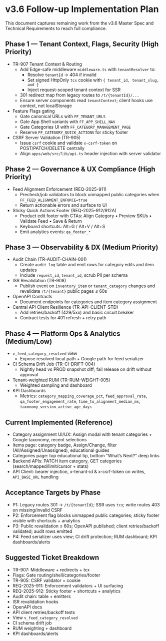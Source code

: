 # v3.6 Follow-up Implementation Plan

This document captures remaining work from the v3.6 Master Spec and Technical Requirements to reach full compliance.

## Phase 1 — Tenant Context, Flags, Security (High Priority)
- TR-907 Tenant Context & Routing
  - Add Edge-safe middleware `middleware.ts` with `tenantResolver` to:
    - Resolve `tenantId` → 404 if invalid
    - Set signed HttpOnly `tcx` cookie with `{ tenant_id, tenant_slug, aud }`
    - Inject request-scoped tenant context for SSR
  - 301 redirect map from legacy routes to `/t/{tenantId}/...`
  - Ensure server components read `tenantContext`; client hooks use context, not localStorage
- Feature Flags gating
  - Gate canonical URLs with `FF_TENANT_URLS`
  - Gate App Shell variants with `FF_APP_SHELL_NAV`
  - Gate Categories UI with `FF_CATEGORY_MANAGEMENT_PAGE`
  - Reserve `FF_CATEGORY_QUICK_ACTIONS` for sticky footer
- CSRF Server Validation (TR-905)
  - Issue `csrf` cookie and validate `x-csrf-token` on POST/PATCH/DELETE centrally
  - Align `apps/web/src/lib/api.ts` header injection with server validator

## Phase 2 — Governance & UX Compliance (High Priority)
- Feed Alignment Enforcement (REQ-2025-911)
  - Precheck/job validators to block unmapped public categories when `FF_FEED_ALIGNMENT_ENFORCE=true`
  - Return actionable errors and surface to UI
- Sticky Quick Actions Footer (REQ-2025-912/912A)
  - Product edit footer with CTAs: Align Category • Preview SKUs • Validate Feed • Save & Return
  - Keyboard shortcuts: Alt+G / Alt+V / Alt+S
  - Emit analytics events: `qa_footer_*`

## Phase 3 — Observability & DX (Medium Priority)
- Audit Chain (TR-AUDIT-CHAIN-001)
  - Create `audit_log` table and emit rows for category edits and item updates
  - Include `request_id`, `tenant_id`, scrub PII per schema
- ISR Revalidation (TR-908)
  - Publish event on `inventory_item` or `tenant_category` changes and revalidate `/t/{tenant}` public pages ≤ 60s
- OpenAPI Contracts
  - Document endpoints for categories and item category assignment
- Central API Client Resilience (TR-API-CLIENT-STD)
  - Add retries/backoff (429/5xx) and basic circuit breaker
  - Contract tests for 401 refresh + retry path

## Phase 4 — Platform Ops & Analytics (Medium/Low)
- `v_feed_category_resolved` view
  - Expose resolved local path + Google path for feed serializer
- CI Schema Drift Job (TR-CI-DRIFT-004)
  - Nightly head vs PROD snapshot diff; fail release on drift without approval
- Tenant-weighted RUM (TR-RUM-WEIGHT-005)
  - Weighted sampling and dashboard
- KPI Dashboards
  - Metrics: `category_mapping_coverage_pct`, `feed_approval_rate`, `qa_footer_engagement_rate`, `time_to_alignment_median_ms`, `taxonomy_version_active_age_days`

## Current Implemented (Reference)
- Category assignment UI/UX: Assign modal with tenant categories + Google taxonomy, recent selections
- Items page: category badge, Assign/Change, filter (All/Assigned/Unassigned), educational guides
- Categories page: top educational tip, bottom "What’s Next?" deep links
- Backend APIs: PATCH item category, GET categories (search/mapped/limit/cursor + stats)
- API Client: bearer injection, x-tenant-id & x-csrf-token on writes, `API_BASE_URL` handling

## Acceptance Targets by Phase
- P1: Legacy routes 301 → `/t/{tenantId}`; SSR uses `tcx`; write routes 403 on missing/invalid CSRF
- P2: Enforcement flag blocks unmapped public categories; sticky footer visible with shortcuts + analytics
- P3: Public revalidation ≤ 60s; OpenAPI published; client retries/backoff validated; audit rows emitted
- P4: Feed serializer uses view; CI drift protection; RUM dashboard; KPI dashboards/alerts

## Suggested Ticket Breakdown
- TR-907: Middleware + redirects + tcx
- Flags: Gate routing/shell/categories/footer
- TR-905: CSRF validator + cookie
- REQ-2025-911: Enforcement validators + UI surfacing
- REQ-2025-912: Sticky footer + shortcuts + analytics
- Audit chain: table + emitters
- ISR revalidation hooks
- OpenAPI docs
- API client retries/backoff tests
- View `v_feed_category_resolved`
- CI schema drift job
- RUM weighting + dashboard
- KPI dashboards/alerts
